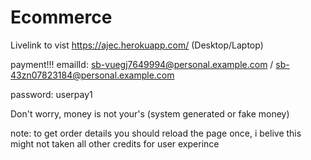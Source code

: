# Ecommerce
 Livelink to vist https://ajec.herokuapp.com/ (Desktop/Laptop)
 
 
 payment!!!
 emailId: sb-vuegj7649994@personal.example.com / sb-43zn07823184@personal.example.com
 
 password: userpay1
 
 Don't worry, money is not your's (system generated or fake money) 
 
 note: to get order details you should reload the page once, i belive this might not taken all other credits for user experince 
 
